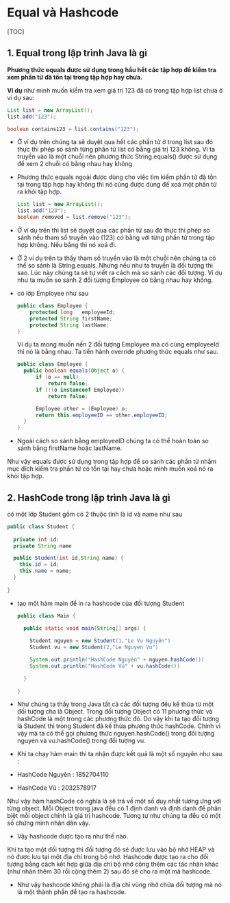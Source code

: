 # Equal và Hashcode

[TOC]

## 1. Equal trong lập trình Java là gì 

**Phương thức equals được sử dụng trong hầu hết các tập hợp để kiểm tra xem phần tử đã tồn tại trong tập hợp hay chưa.**

**Ví dụ** như mình muốn kiểm tra xem giá trị 123 đã có trong tập hợp list chưa ở ví dụ sau:

```java
List list = new ArrayList();
list.add("123");

boolean contains123 = list.contains("123");
```

- Ở ví dụ trên chúng ta sẽ duyệt qua hết các phần tử ở trong list sau đó thực thi phép so sánh từng phần tử list có bằng giá trị 123 không. Vì ta truyền vào là một chuỗi nên phương thức String.equals() được sử dụng để xem 2 chuỗi có bằng nhau hay không

- Phương thức equals ngoài được dùng cho việc tìm kiếm phần tử đã tồn tại trong tập hợp hay không thì nó cũng được dùng để xoá một phần tử ra khỏi tập hợp.

  ```java
  List list = new ArrayList();
  list.add("123");
  boolean removed = list.remove("123");
  ```

- Ở ví dụ trên thì list sẽ duyệt qua các phần tử sau đó thực thi phép so sánh nếu tham số truyền vào (123) có bằng với từng phần tử trong tập hợp không. Nếu bằng thì nó xoá đi.

- Ở 2 ví dụ trên ta thấy tham số truyền vào là một chuỗi nên chúng ta có thể so sánh là String.equals. Nhưng nếu như ta truyền là đối tượng thì sao. Lúc này chúng ta sẽ tự viết ra cách mà so sánh các đối tượng. Ví dụ như ta muốn so sánh 2 đối tượng Employee có bằng nhau hay không.

- có lớp Employee như sau

  ```java
  public class Employee {
      protected long   employeeId;
      protected String firstName;
      protected String lastName;
  }
  ```

  Ví dụ ta mong muốn nến 2 đối tượng Employee mà có cùng employeeId thì nó là bằng nhau. Ta tiến hành override phương thức equals như sau.

  ```java
  public class Employee {
    public boolean equals(Object o) {
  		if (o == null)
  			return false;
  		if (!(o instanceof Employee))
  			return false;
  
  		Employee other = (Employee) o;
  		return this.employeeID == other.employeeID;
  	}
  }
  ```

- Ngoài cách so sánh bằng employeeID chúng ta có thể hoàn toàn so sánh bằng firstName hoặc lastName.

Như vậy equals được sử dụng trong tập hợp để so sánh các phần tử nhằm mục đích kiểm tra phần tử có tồn tại hay chưa hoặc mình muốn xoá nó ra khỏi tập hợp.

## 2. HashCode trong lập trình Java là gì

có một lớp Student gồm có 2 thuộc tính là id và name như sau

```java
public class Student {
  
  private int id;
  private String name

  public Student(int id,String name) {
  	this.id = id;
  	this.name = name;
  }
  
}
```

- tạo một hàm main để in ra hashcode của đối tượng Student

  ```java
  public class Main {
    
    public static void main(String[] args) {
  
      Student nguyen = new Student(1,"Le Vu Nguyên")
      Student vu = new Student(2,"Le Nguyen Vu")
  
      System.out.println("HashCode Nguyên" + nguyen.hashCode())
      System.out.println("HashCode Vũ" + vu.hashCode())
  
    }
    
  }
  ```

- Như chúng ta thấy trong Java tất cả các đối tượng đều kế thừa từ một đối tượng cha là Object. Trong đối tượng Object có 11 phương thức và hashCode là một trong các phương thức đó. Do vậy khi ta tạo đối tượng là Student thì trong Student đã kế thừa phương thức hashCode. Chính vì vậy mà ta có thể gọi phương thức nguyen.hashCode() trong đối tượng nguyen và vu.hashCode() trong đối tượng vu.

- Khi ta chạy hàm main thì ta nhận được kết quả là một số nguyên như sau :

- HashCode Nguyên : 1852704110

- HashCode Vũ : 2032578917



Như vậy hàm hashCode có nghĩa là sẽ trả về một số duy nhất tương ứng với từng object. Mỗi Object trong java đều có 1 định danh và định danh để phân biệt mỗi object chính là giá trị hashcode. Tương tự như chúng ta đều có một số chứng minh nhân dân vậy.

- Vậy hashcode được tạo ra như thế nào.

Khi ta tạo một đối tượng thì đối tượng đó sẽ được lưu vào bộ nhớ HEAP và nó được lưu tại một địa chỉ trong bộ nhớ. Hashcode được tạo ra cho đối tượng bằng cách kết hợp giữa địa chỉ bộ nhớ cộng thêm các tác nhân khác (như nhân thêm 30 rồi cộng thêm 2) sau đó sẽ cho ra một mã hashcode.

- Như vậy hashcode không phải là địa chỉ vùng nhớ chứa đối tượng mà nó là một thành phần để tạo ra hashcode.
